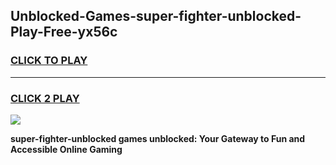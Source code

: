 
## Unblocked-Games-super-fighter-unblocked-Play-Free-yx56c
<h3>
<a href="https://premium76.site?title=super-fighter-unblocked&ref=10A">CLICK TO PLAY</a></h3>
<hr>

<h3>
<a href="https://premium76.site?title=super-fighter-unblocked&ref=10A">CLICK 2 PLAY</a>
  
</h3>

<a href="https://premium76.site?title=super-fighter-unblocked&ref=10A"><img src="https://clearcache.store/games.png"></a>


**super-fighter-unblocked games unblocked: Your Gateway to Fun and Accessible Online Gaming**
